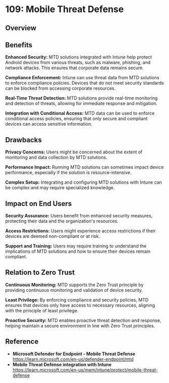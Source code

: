 # 109: Mobile Threat Defense

## Overview

## Benefits

**Enhanced Security:** MTD solutions integrated with Intune help protect Android devices from various threats, such as malware, phishing, and network attacks. This ensures that corporate data remains secure.

**Compliance Enforcement:** Intune can use threat data from MTD solutions to enforce compliance policies. Devices that do not meet security standards can be blocked from accessing corporate resources.

**Real-Time Threat Detection:** MTD solutions provide real-time monitoring and detection of threats, allowing for immediate response and mitigation.

**Integration with Conditional Access:** MTD data can be used to enforce conditional access policies, ensuring that only secure and compliant devices can access sensitive information.

## Drawbacks

**Privacy Concerns:** Users might be concerned about the extent of monitoring and data collection by MTD solutions.

**Performance Impact:** Running MTD solutions can sometimes impact device performance, especially if the solution is resource-intensive.

**Complex Setup:** Integrating and configuring MTD solutions with Intune can be complex and may require specialized knowledge.

## Impact on End Users

**Security Assurance:** Users benefit from enhanced security measures, protecting their data and the organization's resources.

**Access Restrictions:** Users might experience access restrictions if their devices are deemed non-compliant or at risk.

**Support and Training:** Users may require training to understand the implications of MTD solutions and how to ensure their devices remain compliant.

## Relation to Zero Trust

**Continuous Monitoring:** MTD supports the Zero Trust principle by providing continuous monitoring and validation of device security.

**Least Privilege:** By enforcing compliance and security policies, MTD ensures that devices only have access to necessary resources, aligning with the principle of least privilege.

**Proactive Security:** MTD enables proactive threat detection and response, helping maintain a secure environment in line with Zero Trust principles.

## Reference

* **Microsoft Defender for Endpoint - Mobile Threat Defense** https://learn.microsoft.com/en-us/defender-endpoint/mtd
* **Mobile Threat Defense integration with Intune** https://learn.microsoft.com/en-us/mem/intune/protect/mobile-threat-defense


